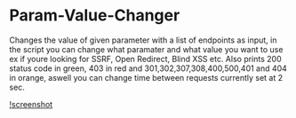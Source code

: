 # Param-Value-Changer
Changes the value of given parameter with a list of endpoints as input, in the script you can change what paramater and what value you want to use ex if youre looking for SSRF, Open Redirect, Blind XSS etc.
Also prints 200 status code in green, 403 in red and 301,302,307,308,400,500,401 and 404 in orange, aswell you can change time between requests currently set at 2 sec.

[!screenshot](https://github.com/a6thmfsin/Param-Value-Changer/blob/main/value-changer.png)
